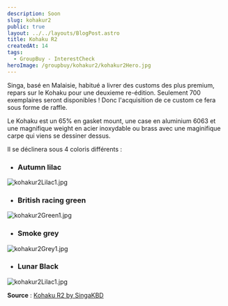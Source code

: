 ```yaml
---
description: Soon
slug: kohakur2
public: true
layout: ../../layouts/BlogPost.astro
title: Kohaku R2
createdAt: 14
tags:
  - GroupBuy - InterestCheck
heroImage: /groupbuy/kohakur2/kohakur2Hero.jpg
---
```



Singa, basé en Malaisie, habitué a livrer des customs des plus premium, repars sur le Kohaku pour une deuxieme re-édition. Seulement 700 exemplaires seront disponibles ! Donc l'acquisition de ce custom ce fera sous forme de raffle.

Le Kohaku est un 65% en gasket mount, une case en aluminium 6063 et une magnifique weight en acier inoxydable ou brass avec une maginifique carpe qui viens se dessiner dessus.

Il se déclinera sous 4 coloris différents :

- ### Autumn lilac

![kohakur2Lilac1.jpg](/groupbuy/kohakur2/kohakur2Lilac1.jpg)

- ### British racing green

![kohakur2Green1.jpg](/groupbuy/kohakur2/kohakur2Green1.jpg)

- ### Smoke grey

![kohakur2Grey1.jpg](/groupbuy/kohakur2/kohakur2Grey2.jpg)

- ### Lunar Black

![kohakur2Lilac1.jpg](/groupbuy/kohakur2/kohakur2Black1.jpg)

**Source** : [Kohaku R2 by SingaKBD](https://singakbd.com/blogs/groupbuy-and-updates/kohaku-r2-groupbuy)